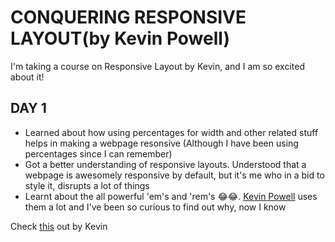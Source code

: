 # CONQUERING RESPONSIVE LAYOUT(by Kevin Powell)

I'm taking a course on Responsive Layout by Kevin, and I am so excited about it!

## DAY 1

- Learned about how using percentages for width and other related stuff helps in making a webpage resonsive (Although I have been using percentages since I can remember)
- Got a better understanding of responsive layouts. Understood that a webpage is awesomely responsive by default, but it's me who in a bid to style it, disrupts a lot of things
- Learnt about the all powerful 'em's and 'rem's 😂😂. [Kevin Powell](https://www.youtube.com/channel/UCJZv4d5rbIKd4QHMPkcABCw) uses them a lot and I've been so curious to find out why, now I know

Check [this](https://youtu.be/_-aDOAMmDHI) out by Kevin
